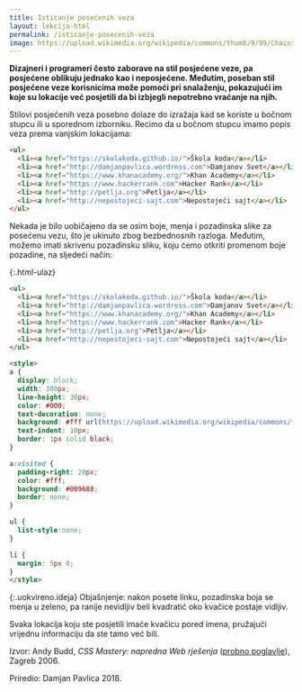 ```yaml
---
title: Isticanje posećenih veza
layout: lekcija-html
permalink: /isticanje-posecenih-veza
image: https://upload.wikimedia.org/wikipedia/commons/thumb/9/99/Chains_%2825491126954%29.jpg/1024px-Chains_%2825491126954%29.jpg
---
```


**Dizajneri i programeri često zaborave na stil posjećene veze, pa posjećene oblikuju jednako kao i neposjećene. Međutim, poseban stil posjećene veze korisnicima može pomoći pri snalaženju, pokazujući im koje su lokacije već posjetili da bi izbjegli nepotrebno vraćanje na njih.**

Stilovi posjećenih veza posebno dolaze do izražaja kad se koriste u bočnom stupcu ili u sporednom izborniku. Recimo da u bočnom stupcu imamo popis veza prema vanjskim lokacijama:

```html
<ul>
  <li><a href="https://skolakoda.github.io/">Škola koda</a></li>
  <li><a href="http://damjanpavlica.wordress.com">Damjanov Svet</a></li>
  <li><a href="https://www.khanacademy.org/">Khan Academy</a></li>
  <li><a href="https://www.hackerrank.com">Hacker Rank</a></li>
  <li><a href="http://petlja.org">Petlja</a></li>
  <li><a href="http://nepostojeci-sajt.com">Nepostojeći sajt</a></li>
</ul>
```

Nekada je bilo uobičajeno da se osim boje, menja i pozadinska slike za posećenu vezu, što je ukinuto zbog bezbednosnih razloga. Međutim, možemo imati skrivenu pozadinsku sliku, koju ćemo otkriti promenom boje pozadine, na sljedeći način:

{:.html-ulaz}
```html
<ul>
  <li><a href="https://skolakoda.github.io/">Škola koda</a></li>
  <li><a href="http://damjanpavlica.wordress.com">Damjanov Svet</a></li>
  <li><a href="https://www.khanacademy.org/">Khan Academy</a></li>
  <li><a href="https://www.hackerrank.com">Hacker Rank</a></li>
  <li><a href="http://petlja.org">Petlja</a></li>
  <li><a href="http://nepostojeci-sajt.com">Nepostojeći sajt</a></li>
</ul>

<style>
a {
  display: block;
  width: 300px;
  line-height: 30px;
  color: #000;
  text-decoration: none;
  background: #fff url(https://upload.wikimedia.org/wikipedia/commons/thumb/1/1d/White_checkbox-checked.svg/32px-White_checkbox-checked.svg.png) no-repeat right;
  text-indent: 10px;
  border: 1px solid black;
}

a:visited {
  padding-right: 20px;
  color: #fff;
  background: #009688;
  border: none;
}

ul {
  list-style:none;
}

li {
  margin: 5px 0;
}
</style>
```

{:.uokvireno.ideja}
Objašnjenje: nakon posete linku, pozadinska boja se menja u zeleno, pa ranije nevidljiv beli kvadratić oko kvačice postaje vidljiv.

Svaka lokacija koju ste posjetili imaće kvačicu pored imena, pružajući vrijednu informaciju da ste tamo već bili.


Izvor: Andy Budd, *CSS Mastery: napredna Web rješenja* ([probno poglavlje](https://www.knjizara.hr/detalji_proizvoda.515541e78407453fb5fcc12ad8e9cbb1.css-mastery-napredna-web-rjesenja.aspx)), Zagreb 2006.

Priredio: Damjan Pavlica 2018.
